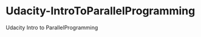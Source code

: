 Udacity-IntroToParallelProgramming
==================================

Udacity Intro to ParallelProgramming 
